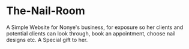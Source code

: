 # The-Nail-Room
A Simple Website for Nonye's business, for exposure so her clients and potential clients can look through, book an appointment, choose nail designs etc. A Special gift to her.
